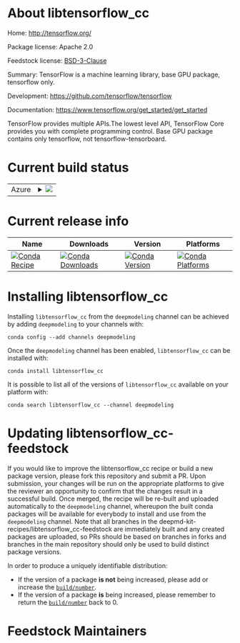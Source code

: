 About libtensorflow_cc
======================

Home: http://tensorflow.org/

Package license: Apache 2.0

Feedstock license: [BSD-3-Clause](https://github.com/deepmd-kit-recipes/libtensorflow_cc-feedstock/blob/master/LICENSE.txt)

Summary: TensorFlow is a machine learning library, base GPU package, tensorflow only.

Development: https://github.com/tensorflow/tensorflow

Documentation: https://www.tensorflow.org/get_started/get_started

TensorFlow provides multiple APIs.The lowest level API, TensorFlow Core
provides you with complete programming control.
Base GPU package contains only tensorflow, not tensorflow-tensorboard.


Current build status
====================


<table>
    
  <tr>
    <td>Azure</td>
    <td>
      <details>
        <summary>
          <a href="https://dev.azure.com/deepmd-kit-recipes/feedstock-builds/_build/latest?definitionId=4&branchName=master">
            <img src="https://dev.azure.com/deepmd-kit-recipes/feedstock-builds/_apis/build/status/libtensorflow_cc-feedstock?branchName=master">
          </a>
        </summary>
        <table>
          <thead><tr><th>Variant</th><th>Status</th></tr></thead>
          <tbody><tr>
              <td>linux_64_cuda_compiler_version10.0cudnn7python3.7.</td>
              <td>
                <a href="https://dev.azure.com/deepmd-kit-recipes/feedstock-builds/_build/latest?definitionId=4&branchName=master">
                  <img src="https://dev.azure.com/deepmd-kit-recipes/feedstock-builds/_apis/build/status/libtensorflow_cc-feedstock?branchName=master&jobName=linux&configuration=linux_64_cuda_compiler_version10.0cudnn7python3.7._" alt="variant">
                </a>
              </td>
            </tr><tr>
              <td>linux_64_cuda_compiler_version10.1cudnn7python3.7.</td>
              <td>
                <a href="https://dev.azure.com/deepmd-kit-recipes/feedstock-builds/_build/latest?definitionId=4&branchName=master">
                  <img src="https://dev.azure.com/deepmd-kit-recipes/feedstock-builds/_apis/build/status/libtensorflow_cc-feedstock?branchName=master&jobName=linux&configuration=linux_64_cuda_compiler_version10.1cudnn7python3.7._" alt="variant">
                </a>
              </td>
            </tr><tr>
              <td>linux_64_cuda_compiler_version10.2cudnn8python3.7.</td>
              <td>
                <a href="https://dev.azure.com/deepmd-kit-recipes/feedstock-builds/_build/latest?definitionId=4&branchName=master">
                  <img src="https://dev.azure.com/deepmd-kit-recipes/feedstock-builds/_apis/build/status/libtensorflow_cc-feedstock?branchName=master&jobName=linux&configuration=linux_64_cuda_compiler_version10.2cudnn8python3.7._" alt="variant">
                </a>
              </td>
            </tr><tr>
              <td>linux_64_cuda_compiler_version11.0cudnn8python3.7.</td>
              <td>
                <a href="https://dev.azure.com/deepmd-kit-recipes/feedstock-builds/_build/latest?definitionId=4&branchName=master">
                  <img src="https://dev.azure.com/deepmd-kit-recipes/feedstock-builds/_apis/build/status/libtensorflow_cc-feedstock?branchName=master&jobName=linux&configuration=linux_64_cuda_compiler_version11.0cudnn8python3.7._" alt="variant">
                </a>
              </td>
            </tr><tr>
              <td>linux_64_cuda_compiler_version11.1cudnn8python3.7.</td>
              <td>
                <a href="https://dev.azure.com/deepmd-kit-recipes/feedstock-builds/_build/latest?definitionId=4&branchName=master">
                  <img src="https://dev.azure.com/deepmd-kit-recipes/feedstock-builds/_apis/build/status/libtensorflow_cc-feedstock?branchName=master&jobName=linux&configuration=linux_64_cuda_compiler_version11.1cudnn8python3.7._" alt="variant">
                </a>
              </td>
            </tr><tr>
              <td>linux_64_cuda_compiler_version9.2cudnn7python3.7.</td>
              <td>
                <a href="https://dev.azure.com/deepmd-kit-recipes/feedstock-builds/_build/latest?definitionId=4&branchName=master">
                  <img src="https://dev.azure.com/deepmd-kit-recipes/feedstock-builds/_apis/build/status/libtensorflow_cc-feedstock?branchName=master&jobName=linux&configuration=linux_64_cuda_compiler_version9.2cudnn7python3.7._" alt="variant">
                </a>
              </td>
            </tr><tr>
              <td>linux_64_cuda_compiler_versionNonecudnnNonepython3.7.</td>
              <td>
                <a href="https://dev.azure.com/deepmd-kit-recipes/feedstock-builds/_build/latest?definitionId=4&branchName=master">
                  <img src="https://dev.azure.com/deepmd-kit-recipes/feedstock-builds/_apis/build/status/libtensorflow_cc-feedstock?branchName=master&jobName=linux&configuration=linux_64_cuda_compiler_versionNonecudnnNonepython3.7._" alt="variant">
                </a>
              </td>
            </tr>
          </tbody>
        </table>
      </details>
    </td>
  </tr>
</table>

Current release info
====================

| Name | Downloads | Version | Platforms |
| --- | --- | --- | --- |
| [![Conda Recipe](https://img.shields.io/badge/recipe-libtensorflow_cc-green.svg)](https://anaconda.org/deepmodeling/libtensorflow_cc) | [![Conda Downloads](https://img.shields.io/conda/dn/deepmodeling/libtensorflow_cc.svg)](https://anaconda.org/deepmodeling/libtensorflow_cc) | [![Conda Version](https://img.shields.io/conda/vn/deepmodeling/libtensorflow_cc.svg)](https://anaconda.org/deepmodeling/libtensorflow_cc) | [![Conda Platforms](https://img.shields.io/conda/pn/deepmodeling/libtensorflow_cc.svg)](https://anaconda.org/deepmodeling/libtensorflow_cc) |

Installing libtensorflow_cc
===========================

Installing `libtensorflow_cc` from the `deepmodeling` channel can be achieved by adding `deepmodeling` to your channels with:

```
conda config --add channels deepmodeling
```

Once the `deepmodeling` channel has been enabled, `libtensorflow_cc` can be installed with:

```
conda install libtensorflow_cc
```

It is possible to list all of the versions of `libtensorflow_cc` available on your platform with:

```
conda search libtensorflow_cc --channel deepmodeling
```




Updating libtensorflow_cc-feedstock
===================================

If you would like to improve the libtensorflow_cc recipe or build a new
package version, please fork this repository and submit a PR. Upon submission,
your changes will be run on the appropriate platforms to give the reviewer an
opportunity to confirm that the changes result in a successful build. Once
merged, the recipe will be re-built and uploaded automatically to the
`deepmodeling` channel, whereupon the built conda packages will be available for
everybody to install and use from the `deepmodeling` channel.
Note that all branches in the deepmd-kit-recipes/libtensorflow_cc-feedstock are
immediately built and any created packages are uploaded, so PRs should be based
on branches in forks and branches in the main repository should only be used to
build distinct package versions.

In order to produce a uniquely identifiable distribution:
 * If the version of a package **is not** being increased, please add or increase
   the [``build/number``](https://docs.conda.io/projects/conda-build/en/latest/resources/define-metadata.html#build-number-and-string).
 * If the version of a package **is** being increased, please remember to return
   the [``build/number``](https://docs.conda.io/projects/conda-build/en/latest/resources/define-metadata.html#build-number-and-string)
   back to 0.

Feedstock Maintainers
=====================


